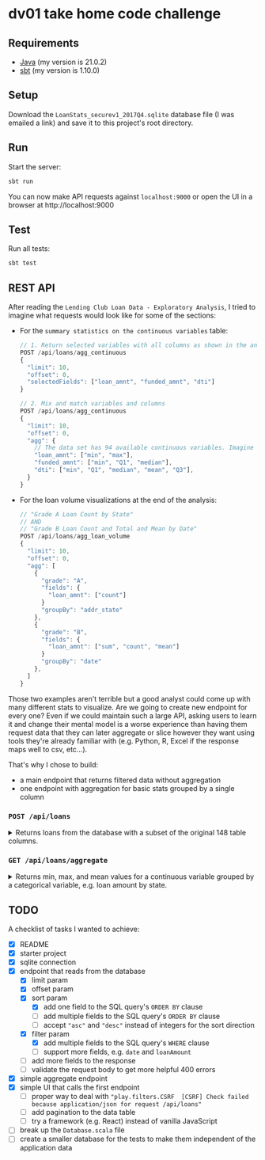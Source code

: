 # dv01 take home code challenge


## Requirements
- [Java](https://adoptium.net/) (my version is 21.0.2)
- [sbt](https://www.scala-sbt.org/) (my version is 1.10.0)


## Setup

Download the `LoanStats_securev1_2017Q4.sqlite` database file (I was emailed a link) and save it to this project's root directory.


## Run

Start the server:
```sh
sbt run
```

You can now make API requests against `localhost:9000` or open the UI in a browser at http://localhost:9000


## Test

Run all tests:
```sh
sbt test
```


## REST API

After reading the `Lending Club Loan Data - Exploratory Analysis`, I tried to imagine what requests would look like for some of the sections:

- For the `summary statistics on the continuous variables` table:

    ```js
    // 1. Return selected variables with all columns as shown in the analysis
    POST /api/loans/agg_continuous
    {
      "limit": 10,
      "offset": 0,
      "selectedFields": ["loan_amnt", "funded_amnt", "dti"]
    }

    // 2. Mix and match variables and columns
    POST /api/loans/agg_continuous
    {
      "limit": 10,
      "offset": 0,
      "agg": {
        // The data set has 94 available continuous variables. Imagine the request body for a large subset, say 86 of them.
        "loan_amnt": ["min", "max"],
        "funded_amnt": ["min", "Q1", "median"],
        "dti": ["min", "Q1", "median", "mean", "Q3"],
      }
    }
    ```

- For the loan volume visualizations at the end of the analysis:

    ```js
    // "Grade A Loan Count by State"
    // AND
    // "Grade B Loan Count and Total and Mean by Date"
    POST /api/loans/agg_loan_volume
    {
      "limit": 10,
      "offset": 0,
      "agg": [
        {
          "grade": "A",
          "fields": {
            "loan_amnt": ["count"]
          }
          "groupBy": "addr_state"
        },
        {
          "grade": "B",
          "fields": {
            "loan_amnt": ["sum", "count", "mean"]
          }
          "groupBy": "date"
        },
      ]
    }
    ```

Those two examples aren't terrible but a good analyst could come up with many different stats to visualize. Are we going to create new endpoint for every one? Even if we could maintain such a large API, asking users to learn it and change their mental model is a worse experience than having them request data that they can later aggregate or slice however they want using tools they're already familiar with (e.g. Python, R, Excel if the response maps well to csv, etc...).

That's why I chose to build:
- a main endpoint that returns filtered data without aggregation
- one endpoint with aggregation for basic stats grouped by a single column

### `POST /api/loans`

<details>
<summary>Returns loans from the database with a subset of the original 148 table columns.</summary>

This request essentially maps to a `SELECT` query with support for `WHERE`, `ORDER BY`, `OFFSET`, and `LIMIT` clauses.

#### Request body:
- `limit` | nullable int, default is 10
  - The maximum number of results to return. The value is replaced by 0 if less than 0, and 100 if greater than 100.
- `offset` | nullable int, default is 0
  - The number of results to skip
- `sortField` | nullable string
  - The field to sort by
- `sortDirection` | nullable int, default is `1` (ascending)
  - The sort direction, `-1` for descending, all other values for ascending
- `filter` | nullable key-value object, default is {}
  - `state` | nullable string
  - `grade` | nullable string
  - `subGrade` | nullable string

#### Response body:
- `hasNextPage` | boolean
  - true if there are more results after the current page
- `totalCount` | int
  - the number of results before applying the filters
- `entities` | array of objects
  - the result objects have the following fields:
    - `id` | long
    - `loanAmount` | int
    - `date` | string
    - `state` | string
    - `grade` | string
    - `subGrade` | string
    - `ficoRangeLow` | int
    - `ficoRangeHigh` | int

#### Examples:

1. Get the second biggest loan

    ```sh
    curl -i localhost:9000/api/loans -X POST -H "Content-Type: application/json" -d '{
      "sortField": "loanAmount",
      "sortDirection": -1
      "limit": 1,
      "offset": 1,
    }'
    ```

2. Get the first 2 (default sort) Grade A loans in New Jersey

    ```sh
    curl -i localhost:9000/api/loans -X POST -H "Content-Type: application/json" -d'{
      "limit": 2,
      "filter": { "grade": "A", "state": "NJ" }
    }'
    ```
</details>

### `GET /api/loans/aggregate`

<details>
<summary>Returns min, max, and mean values for a continuous variable grouped by a categorical variable, e.g. loan amount by state.</summary>

#### Query parameters
- `selectField` | string
  - the continuous variable to aggregate
    - NOTE: currently supported variables are `"loanAmount"`
- `groupByField` | string
  - the cateogorical variable to group by
    - NOTE: currently supported variables are `"grade"` and `"state"`

#### Response body
- `grouping` | string
  - the current group's value, e.g. `"CA"` or `"TX"` when grouping by `"state"`
- `min` | int
  - the categorical variable's minimum value (for the group)
- `max` | int
  - the categorical variable's maximum value (for the group)
- `mean` | int
  - the categorical variable's mean value (for the group)

#### Examples

1. Aggregate loan amount by state

    ```sh
    curl -i "localhost:9000/api/loans/aggregate?selectField=loanAmount&groupByField=state"
    ```

2. Aggregate loan amount by grade

    ```sh
    curl -i "localhost:9000/api/loans/aggregate?selectField=loanAmount&groupByField=grade"
    ```
</details>

## TODO

A checklist of tasks I wanted to achieve:

- [x] README
- [x] starter project
- [x] sqlite connection
- [x] endpoint that reads from the database
  - [x] limit param
  - [x] offset param
  - [x] sort param
    - [x] add one field to the SQL query's `ORDER BY` clause
    - [ ] add multiple fields to the SQL query's `ORDER BY` clause
    - [ ] accept `"asc"` and `"desc"` instead of integers for the sort direction
  - [x] filter param
    - [x] add multiple fields to the SQL query's `WHERE` clause
    - [ ] support more fields, e.g. `date` and `loanAmount`
  - [ ] add more fields to the response
  - [ ] validate the request body to get more helpful 400 errors
- [x] simple aggregate endpoint
- [x] simple UI that calls the first endpoint
  - [ ] proper way to deal with `"play.filters.CSRF  [CSRF] Check failed because application/json for request /api/loans"`
  - [ ] add pagination to the data table
  - [ ] try a framework (e.g. React) instead of vanilla JavaScript
- [ ] break up the `Database.scala` file
- [ ] create a smaller database for the tests to make them independent of the application data

